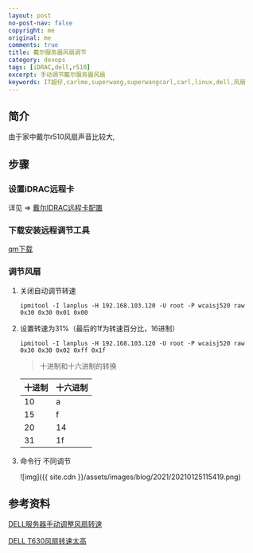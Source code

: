 ```yaml
---
layout: post
no-post-nav: false 
copyright: me
original: me
comments: true
title: 戴尔服务器风扇调节
category: devops
tags: [iDRAC,dell,r510]
excerpt: 手动调节戴尔服务器风扇
keywords: IT超仔,carlme,superwang,superwangcarl,carl,linux,dell,风扇
---
```


## 简介

由于家中戴尔r510风扇声音比较大,

## 步骤

### 设置iDRAC远程卡

详见 => [戴尔IDRAC远程卡配置]({{site.url}}devops/2019/04/15/devops-dell-idarc.html)

### 下载安装远程调节工具

[qm下载]({{site.cdn}}download/OM-BMC-Dell-Web-WIN-9.0.2-2641_A00.exe) 

### 调节风扇

1. 关闭自动调节转速

   ```
   ipmitool -I lanplus -H 192.168.103.120 -U root -P wcaisj520 raw 0x30 0x30 0x01 0x00
   ```

2. 设置转速为31%（最后的1f为转速百分比，16进制）

   ```
   ipmitool -I lanplus -H 192.168.103.120 -U root -P wcaisj520 raw 0x30 0x30 0x02 0xff 0x1f
   ```

   > 十进制和十六进制的转换

   | 十进制  | 十六进制 |
   | ---- | ---- |
   | 10   | a   |
   | 15   | f    |
   | 20   | 14   |
   | 31   | 1f   |

3. 命令行 不同调节

   ![img]({{ site.cdn }}/assets/images/blog/2021/20210125115419.png)

## 参考资料

[DELL服务器手动调整风扇转速](https://blog.csdn.net/a1561386524/article/details/105558343)

[DELL T630风扇转速太高](https://blog.csdn.net/albertshi12/article/details/83794368?utm_medium=distribute.pc_relevant.none-task-blog-BlogCommendFromBaidu-1.control&depth_1-utm_source=distribute.pc_relevant.none-task-blog-BlogCommendFromBaidu-1.control)